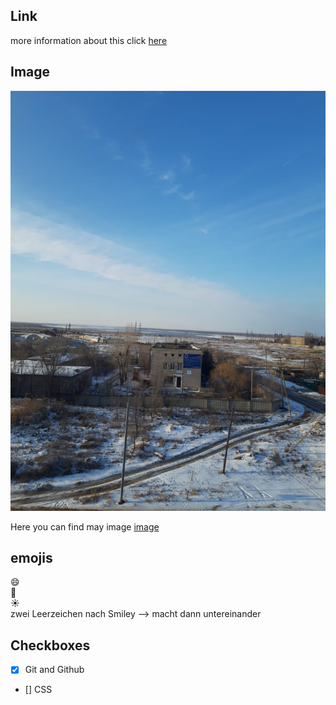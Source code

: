 ## Link
more information about this click [here](https://google.com)

## Image
![wolga](wolga.jpg)

Here you can find may image [image](wolga.jpg)

## emojis
:smile:  
:book:  
☀️  
zwei Leerzeichen nach Smiley --> macht dann untereinander 

## Checkboxes
- [X] Git and Github
- [] CSS
